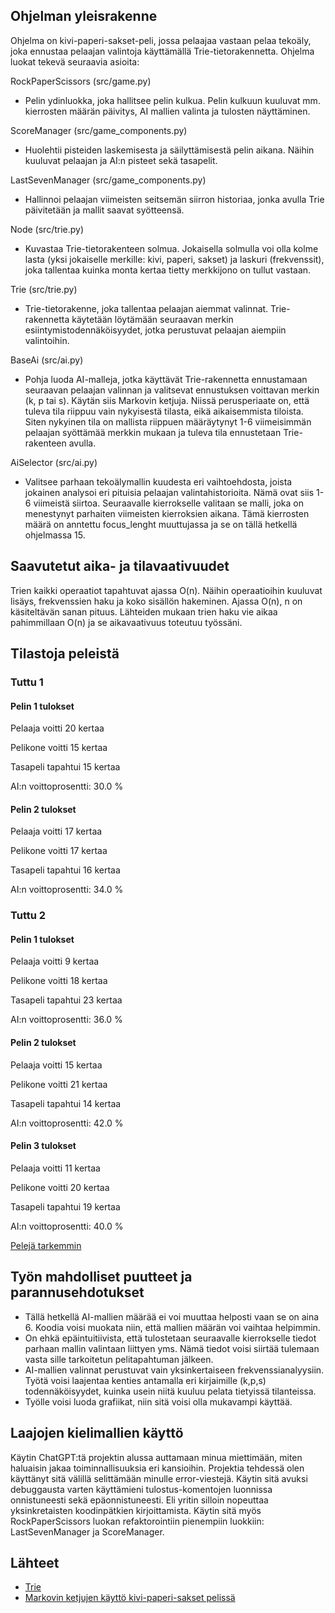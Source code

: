 ## Ohjelman yleisrakenne

Ohjelma on kivi-paperi-sakset-peli, jossa pelaajaa vastaan pelaa tekoäly, joka ennustaa pelaajan valintoja käyttämällä Trie-tietorakennetta. 
Ohjelma luokat tekevä seuraavia asioita:

RockPaperScissors (src/game.py)
- Pelin ydinluokka, joka hallitsee pelin kulkua. Pelin kulkuun kuuluvat mm. kierrosten määrän päivitys, AI mallien valinta ja tulosten näyttäminen.

ScoreManager (src/game_components.py)
- Huolehtii pisteiden laskemisesta ja säilyttämisestä pelin aikana. Näihin kuuluvat pelaajan ja AI:n pisteet sekä tasapelit.

LastSevenManager (src/game_components.py)
- Hallinnoi pelaajan viimeisten seitsemän siirron historiaa, jonka avulla Trie päivitetään ja mallit saavat syötteensä.

Node (src/trie.py)
- Kuvastaa Trie-tietorakenteen solmua. Jokaisella solmulla voi olla kolme lasta (yksi jokaiselle merkille: kivi, paperi, sakset) ja laskuri (frekvenssit), joka tallentaa kuinka monta kertaa tietty merkkijono on tullut vastaan.

Trie (src/trie.py)
- Trie-tietorakenne, joka tallentaa pelaajan aiemmat valinnat. Trie-rakennetta käytetään löytämään seuraavan merkin esiintymistodennäköisyydet, jotka perustuvat pelaajan aiempiin valintoihin. 

BaseAi (src/ai.py)
- Pohja luoda AI-malleja, jotka käyttävät Trie-rakennetta ennustamaan seuraavan pelaajan valinnan ja valitsevat ennustuksen voittavan merkin (k, p tai s). Käytän siis Markovin ketjuja. Niissä perusperiaate on, että tuleva tila riippuu vain nykyisestä tilasta, eikä aikaisemmista tiloista. Siten nykyinen tila on mallista riippuen määräytynyt 1-6 viimeisimmän pelaajan syöttämää merkkin mukaan ja tuleva tila ennustetaan Trie-rakenteen avulla.

AiSelector (src/ai.py)
- Valitsee parhaan tekoälymallin kuudesta eri vaihtoehdosta, joista jokainen analysoi eri pituisia pelaajan valintahistorioita. Nämä ovat siis 1-6 viimeistä siirtoa. Seuraavalle kierrokselle valitaan se malli, joka on menestynyt parhaiten viimeisten kierroksien aikana. Tämä kierrosten määrä on anntettu focus_lenght muuttujassa ja se on tällä hetkellä ohjelmassa 15.

## Saavutetut aika- ja tilavaativuudet

Trien kaikki operaatiot tapahtuvat ajassa O(n). Näihin operaatioihin kuuluvat lisäys, frekvenssien haku ja koko sisällön hakeminen. Ajassa O(n), n on käsiteltävän sanan pituus. Lähteiden mukaan trien haku vie aikaa pahimmillaan O(n) ja se aikavaativuus toteutuu työssäni.

## Tilastoja peleistä

### Tuttu 1

#### Pelin 1 tulokset
Pelaaja voitti 20 kertaa

Pelikone voitti 15 kertaa

Tasapeli tapahtui 15 kertaa

AI:n voittoprosentti: 30.0 %

#### Pelin 2 tulokset

Pelaaja voitti 17 kertaa

Pelikone voitti 17 kertaa

Tasapeli tapahtui 16 kertaa

AI:n voittoprosentti: 34.0 %

### Tuttu 2

#### Pelin 1 tulokset
Pelaaja voitti 9 kertaa

Pelikone voitti 18 kertaa

Tasapeli tapahtui 23 kertaa

AI:n voittoprosentti: 36.0 %

#### Pelin 2 tulokset
Pelaaja voitti 15 kertaa

Pelikone voitti 21 kertaa

Tasapeli tapahtui 14 kertaa

AI:n voittoprosentti: 42.0 %

#### Pelin 3 tulokset
Pelaaja voitti 11 kertaa

Pelikone voitti 20 kertaa

Tasapeli tapahtui 19 kertaa

AI:n voittoprosentti: 40.0 %

[Pelejä tarkemmin](https://github.com/labyrine/kivi-paperi-sakset/blob/main/docs/peli-tilastoja.md)

## Työn mahdolliset puutteet ja parannusehdotukset

- Tällä hetkellä AI-mallien määrää ei voi muuttaa helposti vaan se on aina 6. Koodia voisi muokata niin, että mallien määrän voi vaihtaa helpimmin.
- On ehkä epäintuitiivista, että tulostetaan seuraavalle kierrokselle tiedot parhaan mallin valintaan liittyen yms. Nämä tiedot voisi siirtää tulemaan vasta sille tarkoitetun pelitapahtuman jälkeen.
- AI-mallien valinnat perustuvat vain yksinkertaiseen frekvenssianalyysiin. Työtä voisi laajentaa kenties antamalla eri kirjaimille (k,p,s) todennäköisyydet, kuinka usein niitä kuuluu pelata tietyissä tilanteissa.
- Työlle voisi luoda grafiikat, niin sitä voisi olla mukavampi käyttää.

## Laajojen kielimallien käyttö

Käytin ChatGPT:tä projektin alussa auttamaan minua miettimään, miten haluaisin jakaa toiminnallisuuksia eri kansioihin. Projektia tehdessä olen käyttänyt sitä välillä selittämään minulle error-viestejä. Käytin sitä avuksi debuggausta varten käyttämieni tulostus-komentojen luonnissa onnistuneesti sekä epäonnistuneesti. Eli yritin silloin nopeuttaa yksinkretaisten koodinpätkien kirjoittamista. Käytin sitä myös RockPaperScissors luokan refaktorointiin pienempiin luokkiin: LastSevenManager ja ScoreManager.

## Lähteet
- [Trie](https://en.wikipedia.org/wiki/Trie)
- [Markovin ketjujen käyttö kivi-paperi-sakset pelissä](https://arxiv.org/pdf/2003.06769)
